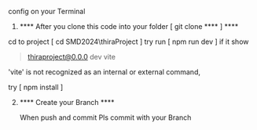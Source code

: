 
config on your Terminal

1. **** After you clone this code into your folder [ git clone **** ]  ****

  cd to project [ cd SMD2024\thiraProject ]
try run [ npm run dev ]  if it show
   
>thiraproject@0.0.0 dev
> vite

'vite' is not recognized as an internal or external command,

try [ npm install ] 



2. **** Create your Branch ****

   When push and commit Pls  commit with your Branch 
